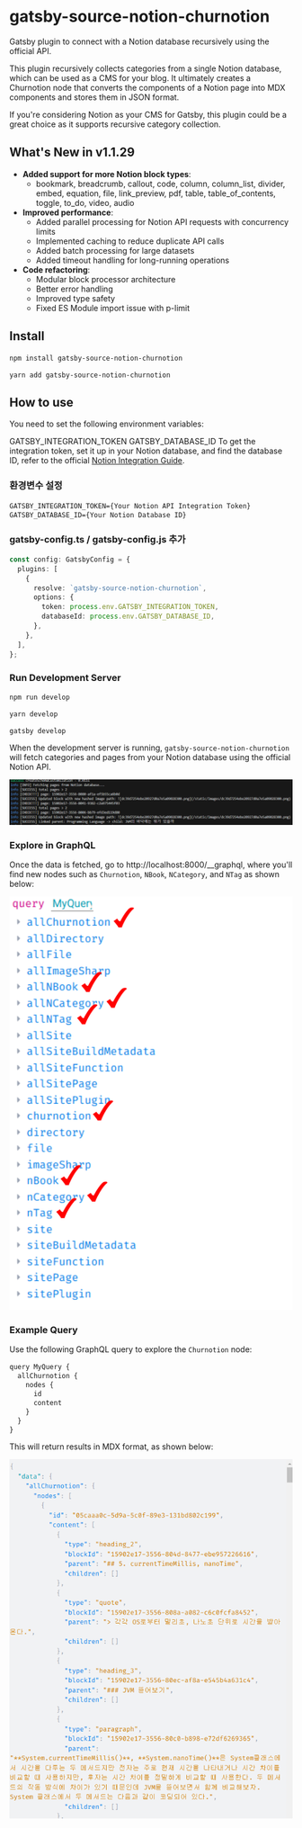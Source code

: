 # gatsby-source-notion-churnotion

Gatsby plugin to connect with a Notion database recursively using the official API.

This plugin recursively collects categories from a single Notion database, which can be used as a CMS for your blog. It ultimately creates a Churnotion node that converts the components of a Notion page into MDX components and stores them in JSON format.

If you're considering Notion as your CMS for Gatsby, this plugin could be a great choice as it supports recursive category collection.

## What's New in v1.1.29

- **Added support for more Notion block types**: 
  - bookmark, breadcrumb, callout, code, column, column_list, divider, embed, equation, file, link_preview, pdf, table, table_of_contents, toggle, to_do, video, audio
- **Improved performance**:
  - Added parallel processing for Notion API requests with concurrency limits
  - Implemented caching to reduce duplicate API calls
  - Added batch processing for large datasets
  - Added timeout handling for long-running operations
- **Code refactoring**:
  - Modular block processor architecture
  - Better error handling
  - Improved type safety
  - Fixed ES Module import issue with p-limit

## Install

```shell
npm install gatsby-source-notion-churnotion
```

```shell
yarn add gatsby-source-notion-churnotion
```

## How to use
You need to set the following environment variables:

GATSBY_INTEGRATION_TOKEN
GATSBY_DATABASE_ID
To get the integration token, set it up in your Notion database, and find the database ID, refer to the official [Notion Integration Guide](https://developers.notion.com/docs/create-a-notion-integration).
### 환경변수 설정
```.env:title=.env
GATSBY_INTEGRATION_TOKEN={Your Notion API Integration Token}
GATSBY_DATABASE_ID={Your Notion Database ID}
```

### gatsby-config.ts / gatsby-config.js 추가

```ts:title=gatsby-config.ts
const config: GatsbyConfig = {
  plugins: [
    {
      resolve: `gatsby-source-notion-churnotion`,
      options: {
        token: process.env.GATSBY_INTEGRATION_TOKEN,
        databaseId: process.env.GATSBY_DATABASE_ID,
      },
    },
  ],
};
```

### Run Development Server
```shell
npm run develop
```

```shell
yarn develop
```

```shell
gatsby develop
```

When the development server is running, `gatsby-source-notion-churnotion` will fetch categories and pages from your Notion database using the official Notion API.


![alt text](readme1.png)

### Explore in GraphQL

Once the data is fetched, go to http://localhost:8000/__graphql, where you'll find new nodes such as `Churnotion`, `NBook`, `NCategory`, and `NTag` as shown below:

![alt text](readme2.png)

### Example Query

Use the following GraphQL query to explore the `Churnotion` node:

```gql
query MyQuery {
  allChurnotion {
    nodes {
      id
      content
    }
  }
}
```

This will return results in MDX format, as shown below:


![alt text](readme3.png)
